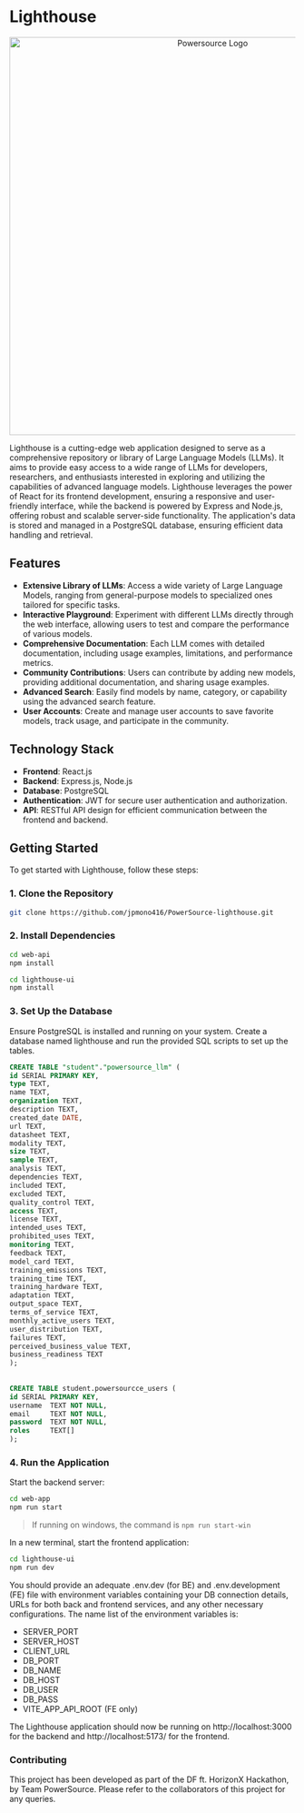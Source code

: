 # Lighthouse

<p align="center">
  <img src="https://github.com/user-attachments/assets/732e1c3f-6a07-4180-b88b-df2eaf50a1f4" alt="Powersource Logo" style="max-width: 100%; width: 700px;">
</p>

Lighthouse is a cutting-edge web application designed to serve as a comprehensive repository or library of Large Language Models (LLMs). It aims to provide easy access to a wide range of LLMs for developers, researchers, and enthusiasts interested in exploring and utilizing the capabilities of advanced language models. Lighthouse leverages the power of React for its frontend development, ensuring a responsive and user-friendly interface, while the backend is powered by Express and Node.js, offering robust and scalable server-side functionality. The application's data is stored and managed in a PostgreSQL database, ensuring efficient data handling and retrieval.

## Features

-   **Extensive Library of LLMs**: Access a wide variety of Large Language Models, ranging from general-purpose models to specialized ones tailored for specific tasks.
-   **Interactive Playground**: Experiment with different LLMs directly through the web interface, allowing users to test and compare the performance of various models.
-   **Comprehensive Documentation**: Each LLM comes with detailed documentation, including usage examples, limitations, and performance metrics.
-   **Community Contributions**: Users can contribute by adding new models, providing additional documentation, and sharing usage examples.
-   **Advanced Search**: Easily find models by name, category, or capability using the advanced search feature.
-   **User Accounts**: Create and manage user accounts to save favorite models, track usage, and participate in the community.

## Technology Stack

-   **Frontend**: React.js
-   **Backend**: Express.js, Node.js
-   **Database**: PostgreSQL
-   **Authentication**: JWT for secure user authentication and authorization.
-   **API**: RESTful API design for efficient communication between the frontend and backend.

## Getting Started

To get started with Lighthouse, follow these steps:

### 1. **Clone the Repository**

```bash
git clone https://github.com/jpmono416/PowerSource-lighthouse.git
```

### 2. Install Dependencies

```bash
cd web-api
npm install

cd lighthouse-ui
npm install
```

### 3. Set Up the Database

Ensure PostgreSQL is installed and running on your system. Create a database named lighthouse and run the provided SQL scripts to set up the tables.

```SQL
CREATE TABLE "student"."powersource_llm" (
id SERIAL PRIMARY KEY,
type TEXT,
name TEXT,
organization TEXT,
description TEXT,
created_date DATE,
url TEXT,
datasheet TEXT,
modality TEXT,
size TEXT,
sample TEXT,
analysis TEXT,
dependencies TEXT,
included TEXT,
excluded TEXT,
quality_control TEXT,
access TEXT,
license TEXT,
intended_uses TEXT,
prohibited_uses TEXT,
monitoring TEXT,
feedback TEXT,
model_card TEXT,
training_emissions TEXT,
training_time TEXT,
training_hardware TEXT,
adaptation TEXT,
output_space TEXT,
terms_of_service TEXT,
monthly_active_users TEXT,
user_distribution TEXT,
failures TEXT,
perceived_business_value TEXT,
business_readiness TEXT
);
 
 
CREATE TABLE student.powersourcce_users (
id SERIAL PRIMARY KEY,
username  TEXT NOT NULL,
email     TEXT NOT NULL,
password  TEXT NOT NULL,
roles     TEXT[]
);
```

### 4. Run the Application

Start the backend server:

```bash
cd web-app
npm run start
```

> If running on windows, the command is `npm run start-win`

In a new terminal, start the frontend application:

```bash
cd lighthouse-ui
npm run dev
```

You should provide an adequate .env.dev (for BE) and .env.development (FE) file with environment variables containing your DB connection details, URLs for both back and frontend services, and any other necessary configurations. The name list of the environment variables is:

-   SERVER_PORT
-   SERVER_HOST
-   CLIENT_URL
-   DB_PORT
-   DB_NAME
-   DB_HOST
-   DB_USER
-   DB_PASS
-   VITE_APP_API_ROOT (FE only)

The Lighthouse application should now be running on http://localhost:3000 for the backend and http://localhost:5173/ for the frontend.

### Contributing

This project has been developed as part of the DF ft. HorizonX Hackathon, by Team PowerSource. Please refer to the collaborators of this project for any queries.
